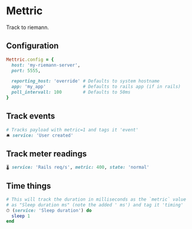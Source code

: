 # Mettric

Track to riemann.

## Configuration

```ruby
Mettric.config = {
  host: 'my-riemann-server',
  port: 5555,

  reporting_host: 'override' # Defaults to system hostname
  app: 'my_app'              # Defaults to rails app (if in rails)
  poll_intervall: 100        # Defaults to 50ms
}
```

## Track events

```ruby
# Tracks payload with metric=1 and tags it 'event'
🛎 service: 'User created'
```

## Track meter readings

```ruby
🌡 service: 'Rails req/s', metric: 400, state: 'normal'
```

## Time things

```ruby
# This will track the duration in milliseconds as the `metric` value
# as "Sleep duration ms" (note the added ' ms') and tag it 'timing'
⏱ (service: 'Sleep duration') do
  sleep 1
end
```
